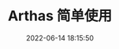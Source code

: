 ---
title: Arthas 简单使用
comments: true
date: 2022-06-14 18:15:50
categories: java
tags:
  - Linux
---